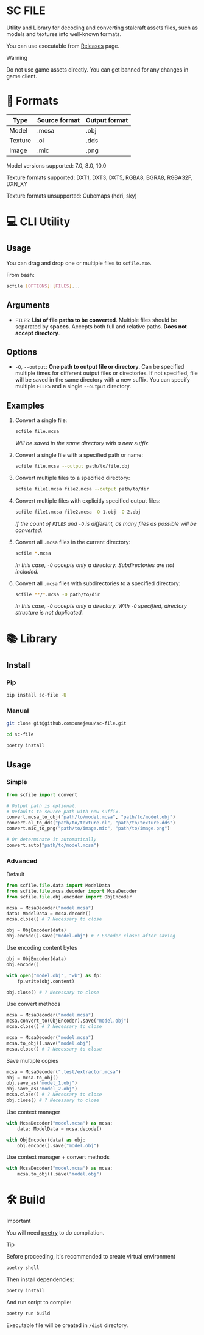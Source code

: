 # SC FILE

Utility and Library for decoding and converting stalcraft assets files, such as models and textures into well-known formats.

You can use executable from [Releases](https://github.com/onejeuu/sc-file/releases) page.

> [!WARNING]
> Do not use game assets directly.
> You can get banned for any changes in game client.

# 📁 Formats

| Type    | Source format | Output format |
| ------- | ------------- | ------------- |
| Model   | .mcsa         | .obj          |
| Texture | .ol           | .dds          |
| Image   | .mic          | .png          |

Model versions supported: 7.0, 8.0, 10.0

Texture formats supported: DXT1, DXT3, DXT5, RGBA8, BGRA8, RGBA32F, DXN_XY

Texture formats unsupported: Cubemaps (hdri, sky)

# 💻 CLI Utility

## Usage

You can drag and drop one or multiple files to `scfile.exe`.

From bash:

```bash
scfile [OPTIONS] [FILES]...
```

## Arguments

- `FILES`: **List of file paths to be converted**. Multiple files should be separated by **spaces**. Accepts both full and relative paths. **Does not accept directory**.

## Options

- `-O`, `--output`: **One path to output file or directory**. Can be specified multiple times for different output files or directories. If not specified, file will be saved in the same directory with a new suffix. You can specify multiple `FILES` and a single `--output` directory.

## Examples

1. Convert a single file:

   ```bash
   scfile file.mcsa
   ```

   _Will be saved in the same directory with a new suffix._

1. Convert a single file with a specified path or name:

   ```bash
   scfile file.mcsa --output path/to/file.obj
   ```

1. Convert multiple files to a specified directory:

   ```bash
   scfile file1.mcsa file2.mcsa --output path/to/dir
   ```

1. Convert multiple files with explicitly specified output files:

   ```bash
   scfile file1.mcsa file2.mcsa -O 1.obj -O 2.obj
   ```

   _If the count of `FILES` and `-O` is different, as many files as possible will be converted._

1. Convert all `.mcsa` files in the current directory:

   ```bash
   scfile *.mcsa
   ```

   _In this case, `-O` accepts only a directory. Subdirectories are not included._

1. Convert all `.mcsa` files with subdirectories to a specified directory:

   ```bash
   scfile **/*.mcsa -O path/to/dir
   ```

   _In this case, `-O` accepts only a directory. With `-O` specified, directory structure is not duplicated._

# 📚 Library

## Install

### Pip

```bash
pip install sc-file -U
```

### Manual

```bash
git clone git@github.com:onejeuu/sc-file.git
```

```bash
cd sc-file
```

```bash
poetry install
```

## Usage

### Simple

```python
from scfile import convert

# Output path is optional.
# Defaults to source path with new suffix.
convert.mcsa_to_obj("path/to/model.mcsa", "path/to/model.obj")
convert.ol_to_dds("path/to/texture.ol", "path/to/texture.dds")
convert.mic_to_png("path/to/image.mic", "path/to/image.png")

# Or determinate it automatically
convert.auto("path/to/model.mcsa")
```

### Advanced

Default

```python
from scfile.file.data import ModelData
from scfile.file.mcsa.decoder import McsaDecoder
from scfile.file.obj.encoder import ObjEncoder

mcsa = McsaDecoder("model.mcsa")
data: ModelData = mcsa.decode()
mcsa.close() # ? Necessary to close

obj = ObjEncoder(data)
obj.encode().save("model.obj") # ? Encoder closes after saving
```

Use encoding content bytes

```python
obj = ObjEncoder(data)
obj.encode()

with open("model.obj", "wb") as fp:
    fp.write(obj.content)

obj.close() # ? Necessary to close
```

Use convert methods

```python
mcsa = McsaDecoder("model.mcsa")
mcsa.convert_to(ObjEncoder).save("model.obj")
mcsa.close() # ? Necessary to close
```

```python
mcsa = McsaDecoder("model.mcsa")
mcsa.to_obj().save("model.obj")
mcsa.close() # ? Necessary to close
```

Save multiple copies

```python
mcsa = McsaDecoder(".test/extractor.mcsa")
obj = mcsa.to_obj()
obj.save_as("model_1.obj")
obj.save_as("model_2.obj")
mcsa.close() # ? Necessary to close
obj.close() # ? Necessary to close
```

Use context manager

```python
with McsaDecoder("model.mcsa") as mcsa:
    data: ModelData = mcsa.decode()

with ObjEncoder(data) as obj:
    obj.encode().save("model.obj")
```

Use context manager + convert methods

```python
with McsaDecoder("model.mcsa") as mcsa:
    mcsa.to_obj().save("model.obj")
```

# 🛠️ Build

> [!IMPORTANT]
> You will need [poetry](https://python-poetry.org) to do compilation.

> [!TIP]
> Before proceeding, it's recommended to create virtual environment
>
> ```bash
> poetry shell
> ```

Then install dependencies:

```bash
poetry install
```

And run script to compile:

```bash
poetry run build
```

Executable file will be created in `/dist` directory.
